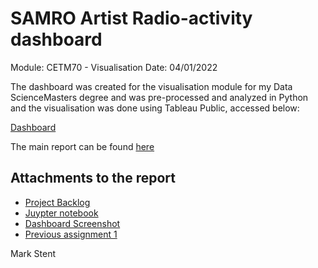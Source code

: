 # SAMRO Artist Radio-activity dashboard

Module: CETM70 - Visualisation
Date: 04/01/2022

The dashboard was created for the visualisation module for my Data ScienceMasters degree and was pre-processed and analyzed in Python and the visualisation was done using Tableau Public, accessed below:

[Dashboard](https://public.tableau.com/views/BlackCoffeeAnalysis/ArtistRadio-ActivityDashboard2020?:language=en-US&publish=yes&:display_count=n&:origin=viz_share_link)

The main report can be found [here](Visualisation%20final%20report%20-%20Mark%20Stent.pdf)

## Attachments to the report

- [Project Backlog](Appendix/SAMRO-tool-backlog.pdf)
- [Juypter notebook](Appendix/BC%20-%20Datacleaning.pdf)
- [Dashboard Screenshot](Appendix/Artist%20Radio-Activity%20Dashboard%202020.png)
- [Previous assignment 1](Appendix/Masters%20visualisation%20report%201.pdf)



Mark Stent



